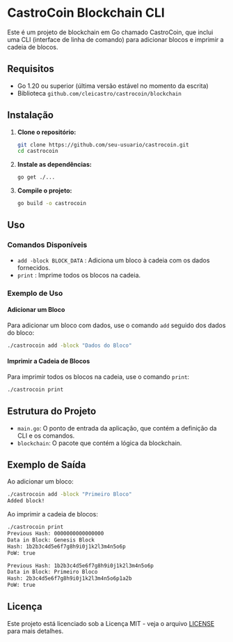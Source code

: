 
# CastroCoin Blockchain CLI

Este é um projeto de blockchain em Go chamado CastroCoin, que inclui uma CLI (interface de linha de comando) para adicionar blocos e imprimir a cadeia de blocos.

## Requisitos

- Go 1.20 ou superior (última versão estável no momento da escrita)
- Biblioteca `github.com/cleicastro/castrocoin/blockchain`

## Instalação

1. **Clone o repositório:**

    ```sh
    git clone https://github.com/seu-usuario/castrocoin.git
    cd castrocoin
    ```

2. **Instale as dependências:**

    ```sh
    go get ./...
    ```

3. **Compile o projeto:**

    ```sh
    go build -o castrocoin
    ```

## Uso

### Comandos Disponíveis

- `add -block BLOCK_DATA` : Adiciona um bloco à cadeia com os dados fornecidos.
- `print` : Imprime todos os blocos na cadeia.

### Exemplo de Uso

#### Adicionar um Bloco

Para adicionar um bloco com dados, use o comando `add` seguido dos dados do bloco:

```sh
./castrocoin add -block "Dados do Bloco"
```

#### Imprimir a Cadeia de Blocos

Para imprimir todos os blocos na cadeia, use o comando `print`:

```sh
./castrocoin print
```

## Estrutura do Projeto

- `main.go`: O ponto de entrada da aplicação, que contém a definição da CLI e os comandos.
- `blockchain`: O pacote que contém a lógica da blockchain.

## Exemplo de Saída

Ao adicionar um bloco:

```sh
./castrocoin add -block "Primeiro Bloco"
Added block!
```

Ao imprimir a cadeia de blocos:

```sh
./castrocoin print
Previous Hash: 0000000000000000
Data in Block: Genesis Block
Hash: 1b2b3c4d5e6f7g8h9i0j1k2l3m4n5o6p
PoW: true

Previous Hash: 1b2b3c4d5e6f7g8h9i0j1k2l3m4n5o6p
Data in Block: Primeiro Bloco
Hash: 2b3c4d5e6f7g8h9i0j1k2l3m4n5o6p1a2b
PoW: true
```

## Licença

Este projeto está licenciado sob a Licença MIT - veja o arquivo [LICENSE](LICENSE) para mais detalhes.
